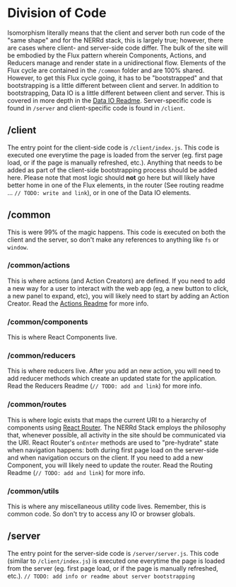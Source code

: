 # Division of Code
Isomorphism literally means that the client and server both run code of the "same shape" and for the NERRd stack, this is largely true; however, there are cases where client- and server-side code differ.  The bulk of the site will be embodied by the Flux pattern wherein Components, Actions, and Reducers manage and render state in a unidirectional flow.  Elements of the Flux cycle are contained in the `/common` folder and are 100% shared.  However, to get this Flux cycle going, it has to be "bootstrapped" and that bootstrapping is a little different between client and server.  In addition to bootstrapping, Data IO is a little different between client and server.  This is covered in more depth in the [Data IO Readme](./server/strategies/README.md).  Server-specific code is found in `/server` and client-specific code is found in `/client`.

## /client
The entry point for the client-side code is `/client/index.js`.  This code is executed one everytime the page is loaded from the server (eg. first page load, or if the page is manually refreshed, etc.).  Anything that needs to be added as part of the client-side bootstrapping process should be added here.  Please note that most logic should **not** go here but will likely have better home in one of the Flux elements, in the router (See routing readme ... `// TODO: write and link`), or in one of the Data IO elements.

## /common
This is were 99% of the magic happens.  This code is executed on both the client and the server, so don't make any references to anything like `fs` or `window`.

### /common/actions
This is where actions (and Action Creators) are defined.  If you need to add a new way for a user to interact with the web app (eg, a new button to click, a new panel to expand, etc), you will likely need to start by adding an Action Creator.  Read the [Actions Readme](./common/actions/README.md) for more info.

### /common/components
This is where React Components live.

### /common/reducers
This is where reducers live.  After you add an new action, you will need to add reducer methods which create an updated state for the application.  Read the Reducers Readme (`// TODO: add and link`) for more info.

### /common/routes
This is where logic exists that maps the current URI to a hierarchy of components using [React Router](https://github.com/ReactTraining/react-router).  The NERRd Stack employs the philosophy that, whenever possible, all activity in the site should be communicated via the URI.  React Router's `onEnter` methods are used to "pre-hydrate" state when navigation happens: both during first page load on the server-side and when navigation occurs on the client.  If you need to add a new Component, you will likely need to update the router.  Read the Routing Readme (`// TODO: add and link`) for more info.

### /common/utils
This is where any miscellaneous utility code lives.  Remember, this is common code.  So don't try to access any IO or browser globals.

## /server
The entry point for the server-side code is `/server/server.js`.  This code (similar to `/client/index.js`) is executed one everytime the page is loaded from the server (eg. first page load, or if the page is manually refreshed, etc.).  `// TODO: add info or readme about server bootstrapping`